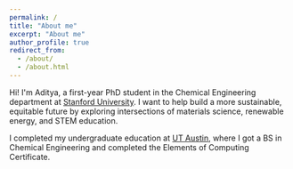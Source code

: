 ```yaml
---
permalink: /
title: "About me"
excerpt: "About me"
author_profile: true
redirect_from: 
  - /about/
  - /about.html
---
```


Hi! I'm Aditya, a first-year PhD student in the Chemical Engineering department at [Stanford University](https://www.stanford.edu/). I want to help build a more sustainable, equitable future by exploring intersections of materials science, renewable energy, and STEM education.

I completed my undergraduate education at [UT Austin](https://utexas.edu), where I got a BS in Chemical Engineering and completed the Elements of Computing Certificate.
